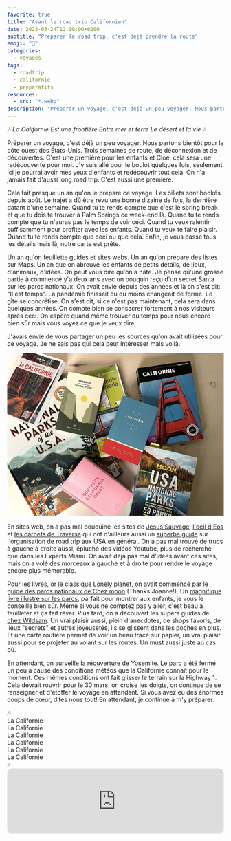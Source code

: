 ```yaml
---
favorite: true
title: "Avant le road trip Californien"
date: 2023-03-24T12:00:00+0200
subtitle: "Préparer le road trip, c'est déjà prendre la route"
emoji: "🚙"
categories:
  - voyages
tags:
  - roadtrip
  - californie
  - préparatifs
resources:
  - src: "*.webp"
description: "Préparer un voyage, c'est déjà un peu voyager. Nous partons bientôt pour la côte ouest des États-Unis. Trois semaines de route, de déconnexion et de découvertes. C'est une première pour les enfants et Cloé, cela sera une redécouverte pour moi"
---
```


🎶
*La Californie*
*Est une frontière*
*Entre mer et terre*
*Le désert et la vie*
🎶

Préparer un voyage, c'est déjà un peu voyager. Nous partons bientôt pour la côte ouest des États-Unis. Trois semaines de route, de déconnexion et de découvertes. C'est une première pour les enfants et Cloé, cela sera une redécouverte pour moi. J'y suis allé pour le boulot quelques fois, seulement ici je pourrai avoir mes yeux d'enfants et redécouvrir tout cela. On n'a jamais fait d'aussi long road trip. C'est aussi une première.

Cela fait presque un an qu'on le prépare ce voyage. Les billets sont bookés depuis août. Le trajet a dû être revu une bonne dizaine de fois, la dernière datant d'une semaine. Quand tu te rends compte que c'est le spring break et que tu dois te trouver à Palm Springs ce week-end là. Quand tu te rends compte que tu n'auras pas le temps de voir ceci. Quand tu veux ralentir suffisamment pour profiter avec les enfants. Quand tu veux te faire plaisir. Quand tu te rends compte que ceci ou que cela. Enfin, je vous passe tous les détails mais là, notre carte est prête.

Un an qu'on feuillette guides et sites webs. Un an qu'on prépare des listes sur Maps. Un an que on abreuve les enfants de petits détails, de lieux, d'animaux, d'idées. On peut vous dire qu'on a hâte. Je pense qu'une grosse partie à commencé y'a deux ans avec un bouquin reçu d'un secret Santa sur les parcs nationaux. On avait envie depuis des années et là on s'est dit: "Il est temps". La pandémie finissait ou du moins changeait de forme. Le gîte se concrétise. On s'est dit, si ce n'est pas maintenant, cela sera dans quelques années. On compte bien se consacrer fortement à nos visiteurs après ceci. On espère quand même trouver du temps pour nous encore bien sûr mais vous voyez ce que je veux dire.

J'avais envie de vous partager un peu les sources qu'on avait utilisées pour ce voyage. Je ne sais pas qui cela peut intéresser mais voilà.

![les livres](cover.webp)

En sites web, on a pas mal bouquiné les sites de [Jesus Sauvage](https://jesus-sauvage.com/californie-family-roadtrip-part-1/), [l'oeil d'Eos](https://loeildeos.com/road-trip-highway-1-californie/) et [les carnets de Traverse](https://www.carnets-de-traverse.com/blog/itineraires-road-trip-etats-unis) qui ont d'ailleurs aussi un [superbe guide](https://www.carnets-de-traverse.com/blog/road-trip-usa-guide) sur l'organisation de road trip aux USA en général. On a pas mal trouvé de trucs à gauche à droite aussi, épluché des vidéos Youtube, plus de recherche que dans les Experts Miami. On avait déjà pas mal d'idées avant ces sites, mais on a volé des morceaux à gauche et à droite pour rendre le voyage encore plus mémorable.

Pour les livres, or le classique [Lonely planet](https://www.lonelyplanet.fr/catalogue/lessentiel-de-la-californie-4ed), on avait commencé par le [guide des parcs nationaux de Chez moon](https://www.moon.com/titles/becky-lomax/moon-usa-national-parks/9781640496224/) (Thanks Joanne!). Un [magnifique livre illustré sur les parcs](https://www.christurnham.com/collections/national-parks-of-the-usa/products/national-parks-of-the-usa-book), parfait pour montrer aux enfants, je vous le conseille bien sûr. Même si vous ne comptez pas y aller, c'est beau à feuilleter et ça fait rêver. Plus tard, on a découvert les supers guides de [chez Wildsam](https://www.wildsam.com). Un vrai plaisir aussi, plein d'anecdotes, de shops favoris, de lieux "secrets" et autres joyeusetés, ils se glissent dans les poches en plus. Et une carte routière permet de voir un beau tracé sur papier, un vrai plaisir aussi pour se projeter au volant sur les routes. Un must aussi juste au cas où.

En attendant, on surveille la réouverture de Yosemite. Le parc a été fermé un peu à cause des conditions météos que la Californie connaît pour le moment. Ces mêmes conditions ont fait glisser le terrain sur la Highway 1. Cela devrait rouvrir pour le 30 mars, on croise les doigts, on continue de se renseigner et d'étoffer le voyage en attendant. Si vous avez eu des énormes coups de cœur, dites nous tout! En attendant, je continue à m'y préparer.


<div class="italic mb-24 text-transparent bg-gradient-to-b dark:from-gray-100 from-gray-800 to-transparent bg-clip-text">
🎶</br>
La Californie  </br>
La Californie  </br>
La Californie  </br>
La Californie  </br>
La Californie  </br>
La Californie  </br>
🎶
</div>

<iframe style="border-radius:12px" src="https://open.spotify.com/embed/track/3SZIYUsyIdkHKhvCksF0uq?utm_source=generator&theme=0" width="100%" height="152" frameBorder="0" allowfullscreen="" allow="autoplay; clipboard-write; encrypted-media; fullscreen; picture-in-picture" loading="lazy"></iframe>
